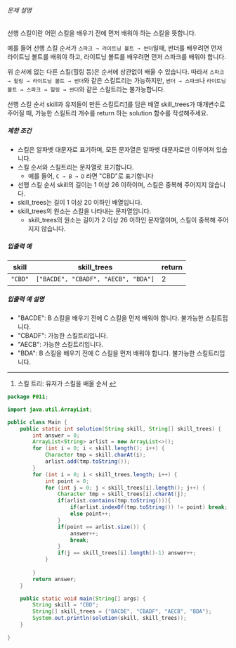 ###### 문제 설명

선행 스킬이란 어떤 스킬을 배우기 전에 먼저 배워야 하는 스킬을 뜻합니다.

예를 들어 선행 스킬 순서가 `스파크 → 라이트닝 볼트 → 썬더`일때, 썬더를 배우려면 먼저 라이트닝 볼트를 배워야 하고, 라이트닝 볼트를 배우려면 먼저 스파크를 배워야 합니다.

위 순서에 없는 다른 스킬(힐링 등)은 순서에 상관없이 배울 수 있습니다. 따라서 `스파크 → 힐링 → 라이트닝 볼트 → 썬더`와 같은 스킬트리는 가능하지만, `썬더 → 스파크`나 `라이트닝 볼트 → 스파크 → 힐링 → 썬더`와 같은 스킬트리는 불가능합니다.

선행 스킬 순서 skill과 유저들이 만든 스킬트리[1](https://programmers.co.kr/learn/courses/30/lessons/49993#fn1)를 담은 배열 skill_trees가 매개변수로 주어질 때, 가능한 스킬트리 개수를 return 하는 solution 함수를 작성해주세요.

##### 제한 조건

- 스킬은 알파벳 대문자로 표기하며, 모든 문자열은 알파벳 대문자로만 이루어져 있습니다.
- 스킬 순서와 스킬트리는 문자열로 표기합니다.
  - 예를 들어, `C → B → D` 라면 "CBD"로 표기합니다
- 선행 스킬 순서 skill의 길이는 1 이상 26 이하이며, 스킬은 중복해 주어지지 않습니다.
- skill_trees는 길이 1 이상 20 이하인 배열입니다.
- skill_trees의 원소는 스킬을 나타내는 문자열입니다.
  - skill_trees의 원소는 길이가 2 이상 26 이하인 문자열이며, 스킬이 중복해 주어지지 않습니다.

##### 입출력 예

| skill   | skill_trees                         | return |
| ------- | ----------------------------------- | ------ |
| `"CBD"` | `["BACDE", "CBADF", "AECB", "BDA"]` | 2      |

##### 입출력 예 설명

- "BACDE": B 스킬을 배우기 전에 C 스킬을 먼저 배워야 합니다. 불가능한 스킬트립니다.
- "CBADF": 가능한 스킬트리입니다.
- "AECB": 가능한 스킬트리입니다.
- "BDA": B 스킬을 배우기 전에 C 스킬을 먼저 배워야 합니다. 불가능한 스킬트리입니다.

------

1. 스킬 트리: 유저가 스킬을 배울 순서 [↩](https://programmers.co.kr/learn/courses/30/lessons/49993#fnref1)



```java
package P011;

import java.util.ArrayList;

public class Main {
    public static int solution(String skill, String[] skill_trees) {
        int answer = 0;
        ArrayList<String> arlist = new ArrayList<>();
        for (int i = 0; i < skill.length(); i++) {
            Character tmp = skill.charAt(i);
            arlist.add(tmp.toString());
        }
        for (int i = 0; i < skill_trees.length; i++) {
            int point = 0;
            for (int j = 0; j < skill_trees[i].length(); j++) {
                Character tmp = skill_trees[i].charAt(j);
                if(arlist.contains(tmp.toString())){
                    if(arlist.indexOf(tmp.toString()) != point) break;
                    else point++;
                }
                if(point == arlist.size()) {
                    answer++;
                    break;
                }
                if(j == skill_trees[i].length()-1) answer++;
            }
            
        }
        return answer;
    }

    public static void main(String[] args) {
        String skill = "CBD";
        String[] skill_trees = {"BACDE", "CBADF", "AECB", "BDA"};
        System.out.println(solution(skill, skill_trees));
    }
    
}
```

